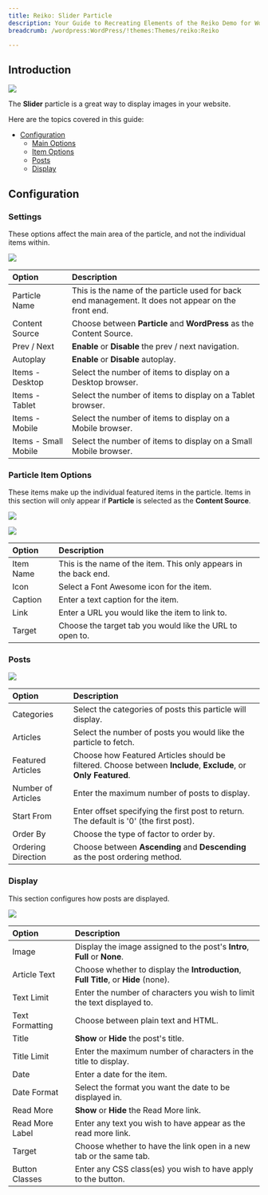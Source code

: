 ```yaml
---
title: Reiko: Slider Particle
description: Your Guide to Recreating Elements of the Reiko Demo for WordPress
breadcrumb: /wordpress:WordPress/!themes:Themes/reiko:Reiko

---
```


## Introduction

![](assets/particle_slider1.jpeg)

The **Slider** particle is a great way to display images in your website.

Here are the topics covered in this guide:

* [Configuration](#configuration)
    - [Main Options](#settings)
    - [Item Options](#particle-item-options)
    - [Posts](#posts)
    - [Display](#display)

## Configuration

### Settings 

These options affect the main area of the particle, and not the individual items within.

![](assets/particle_slider2.jpeg)

| Option               | Description                                                                                         |
| :-----               | :-----                                                                                              |
| Particle Name        | This is the name of the particle used for back end management. It does not appear on the front end. |
| Content Source       | Choose between **Particle** and **WordPress** as the Content Source.                                   |
| Prev / Next          | **Enable** or **Disable** the prev / next navigation.                                               |
| Autoplay             | **Enable** or **Disable** autoplay.                                                                 |
| Items - Desktop      | Select the number of items to display on a Desktop browser.                                         |
| Items - Tablet       | Select the number of items to display on a Tablet browser.                                          |
| Items - Mobile       | Select the number of items to display on a Mobile browser.                                          |
| Items - Small Mobile | Select the number of items to display on a Small Mobile browser.                                    |

### Particle Item Options

These items make up the individual featured items in the particle. Items in this section will only appear if **Particle** is selected as the **Content Source**.

![](assets/particle_slider3.jpeg)

![](assets/particle_slider4.jpeg)

| Option    | Description                                                      |
| :-----    | :-----                                                           |
| Item Name | This is the name of the item. This only appears in the back end. |
| Icon      | Select a Font Awesome icon for the item.                         |
| Caption   | Enter a text caption for the item.                               |
| Link      | Enter a URL you would like the item to link to.                  |
| Target    | Choose the target tab you would like the URL to open to.         |

### Posts

![](assets/particle_slider5.jpeg)

| Option             | Description                                                                                                     |
| :-----             | :-----                                                                                                          |
| Categories         | Select the categories of posts this particle will display.                                                   |
| Articles           | Select the number of posts you would like the particle to fetch.                                             |
| Featured Articles  | Choose how Featured Articles should be filtered. Choose between **Include**, **Exclude**, or **Only Featured**. |
| Number of Articles | Enter the maximum number of posts to display.                                                                |
| Start From         | Enter offset specifying the first post to return. The default is '0' (the first post).                    |
| Order By           | Choose the type of factor to order by.                                                                          |
| Ordering Direction | Choose between **Ascending** and **Descending** as the post ordering method.                                 |

### Display

This section configures how posts are displayed.

![](assets/particle_slider6.jpeg)

| Option          | Description                                                                  |
| :-----          | :-----                                                                       |
| Image           | Display the image assigned to the post's **Intro**, **Full** or **None**.        |
| Article Text    | Choose whether to display the **Introduction**, **Full Title**, or **Hide** (none). |
| Text Limit      | Enter the number of characters you wish to limit the text displayed to.             |
| Text Formatting | Choose between plain text and HTML.                                                 |
| Title           | **Show** or **Hide** the post's title.                                           |
| Title Limit     | Enter the maximum number of characters in the title to display.                     |
| Date            | Enter a date for the item.                                                          |
| Date Format     | Select the format you want the date to be displayed in.                             |
| Read More       | **Show** or **Hide** the Read More link.                                            |
| Read More Label | Enter any text you wish to have appear as the read more link.                       |
| Target          | Choose whether to have the link open in a new tab or the same tab.                  |
| Button Classes  | Enter any CSS class(es) you wish to have apply to the button.                       |